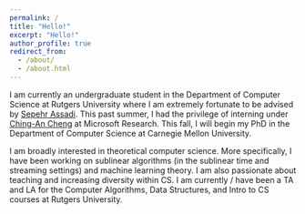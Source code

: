 ```yaml
---
permalink: /
title: "Hello!"
excerpt: "Hello!"
author_profile: true
redirect_from: 
  - /about/
  - /about.html
---
```

I am currently an undergraduate student in the Department of Computer Science at Rutgers University where I am extremely fortunate to be advised by [Sepehr Assadi](https://sepehr.assadi.info/). This past summer, I had the privilege of interning under [Ching-An Cheng](https://www.chinganc.com/) at Microsoft Research. This fall, I will begin my PhD in the Department of Computer Science at Carnegie Mellon University. 

I am broadly interested in theoretical computer science. More specifically, I have been working on sublinear algorithms (in the sublinear time and streaming settings) and machine learning theory. I am also passionate about teaching and increasing diversity within CS. I am currently / have been a TA and LA for the Computer Algorithms, Data Structures, and Intro to CS courses at Rutgers University.